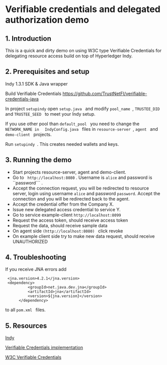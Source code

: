 # Verifiable credentials and delegated authorization demo
## 1. Introduction
This is a quick and  dirty demo on using W3C type Verifiable Credentials for delegating resource access build on top of Hyperledger Indy. 

## 2. Prerequisites and setup

Indy 1.3.1 SDK & Java wrapper

Build Verifiable Credentials https://github.com/TrustNetFI/verifiable-credentials-java 

In project ```setupindy``` open ```setup.java ``` and modify  ```pool_name ```,  ```TRUSTEE_DID ``` and  ```TRUSTEE_SEED ```   to meet your Indy setup.


If you use other pool than  ```default_pool ``` you need to change the  ```NETWORK_NAME in  ```  ```IndyConfig.java ``` files in  ```resource-server ```,  ```agent ``` and  ```demo-client ``` projects.


Run  ```setupindy ```. This creates needed wallets and keys. 


## 3. Running the demo
+ Start projects resource-server, agent and demo-client.
+ Go to ``` http://localhost:8080``` . Username is  ```alice``` and password is ``password``` .
+ Accept the connection request, you will be redirected to resource server, login using username ```alice``` and password ```password```. Accept the connection and you will be redirected back to the agent.
+ Accept the credential offer from the Company X. 
+ Issue new delegated access credential to service Y.
+ Go to service example-client ```http://localhost:8099```
+ Request the access token, should receive access token 
+ Request the data, should receive sample data
+ On agent side  ```(http://localhost:8080) ``` click revoke 
+ On example client side try to make new data request, should receive UNAUTHORIZED

 ## 4. Troubleshooting
 If you receive JNA errors add
~~~~
 <jna.version>4.2.1</jna.version>
 <dependency>
          <groupId>net.java.dev.jna</groupId>
          <artifactId>jna</artifactId>
          <version>${jna.version}</version>
      </dependency>
~~~~
to all  ```pom.xml ``` files.

 

## 5. Resources

[Indy](https://www.hyperledger.org/projects)

[Verifiable Credentials implementation](]https://github.com/TrustNetFI/verifiable-credentials-java)

[W3C Verifiable Credentials](https://www.w3.org/2017/vc/WG/)
